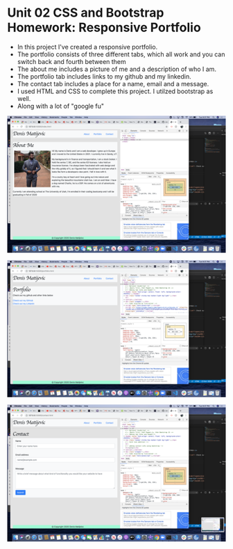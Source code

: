 # Unit 02 CSS and Bootstrap Homework: Responsive Portfolio
* In this project I've created a responsive portfolio. 
* The portfolio consists of three different tabs, which all work and you can switch back and fourth between them
* The about me includes a picture of me and a description of who I am. 
* The portfolio tab includes links to my github and my linkedin.
* The contact tab includes a place for a name, email and a message. 
* I used HTML and CSS to complete this project. I utilzed bootstrap as well.
* Along with a lot of "google fu"

![About me screenshot](aboutme.png)

![Portfolio screenshot](portfolio.png)

![Contact screenshot](contact.png)
